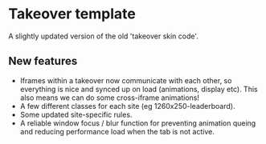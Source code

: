# Takeover template

A slightly updated version of the old 'takeover skin code'. 

## New features

* Iframes within a takeover now communicate with each other, so everything is nice and synced up
on load (animations, display etc). This also means we can do some cross-iframe animations! 
* A few different classes for each site (eg 1260x250-leaderboard). 
* Some updated site-specific rules. 
* A reliable window focus / blur function for preventing animation queing and reducing performance load
when the tab is not active.


